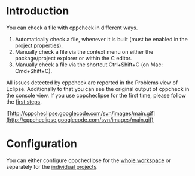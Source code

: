 # Introduction #
You can check a file with cppcheck in different ways.
  1. Automatically check a file, whenever it is built (must be enabled in the [project properties](ProjectProperties#Build.md)).
  1. Manually check a file via the context menu on either the package/project explorer or within the C editor.
  1. Manually check a file via the shortcut Ctrl+Shift+C (on Mac: Cmd+Shift+C).

All issues detected by cppcheck are reported in the Problems view of Eclipse. Additionally to that you can see the original output of cppcheck in the console view.
If you use cppcheclipse for the first time, please follow the [first steps](GetStarted.md).

![http://cppcheclipse.googlecode.com/svn/images/main.gif](http://cppcheclipse.googlecode.com/svn/images/main.gif)

# Configuration #

You can either configure cppcheclipse for the [whole workspace](WorkspacePreferences.md) or separately for the [individual projects](ProjectProperties.md).